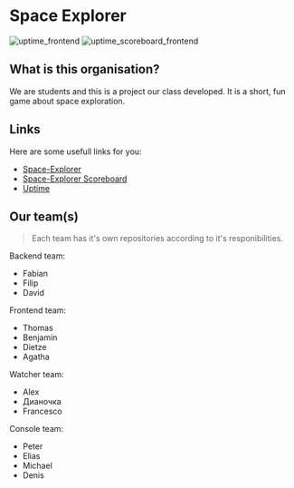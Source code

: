 # Space Explorer

![uptime_frontend](https://up.programar.io/api/badge/45/uptime)
![uptime_scoreboard_frontend](https://up.programar.io/api/badge/43/uptime)

## What is this organisation?

We are students and this is a project our class developed. It is a short, fun game about space exploration.

## Links

Here are some usefull links for you:

- [Space-Explorer](https://space-explorer.programar.io)
- [Space-Explorer Scoreboard](https://scoreboard-space-explorer.programar.io)
- [Uptime](https://up.programar.io/status/space-explorer)

## Our team(s)

> Each team has it's own repositories according to it's responibilities.

Backend team:

- Fabian
- Filip
- David

Frontend team:

- Thomas
- Benjamin
- Dietze
- Agatha

Watcher team:

- Alex
- Дианочка
- Francesco

Console team:

- Peter
- Elias
- Michael
- Denis
